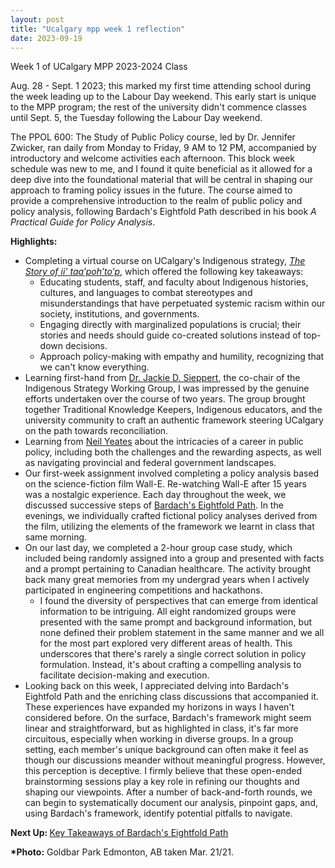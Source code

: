 ```yaml
---
layout: post
title: "Ucalgary mpp week 1 reflection"
date: 2023-09-19
---
```


<!-- wp:paragraph -->
<p>Week 1 of UCalgary MPP 2023-2024 Class</p>
<!-- /wp:paragraph -->

<!-- wp:paragraph -->
<p>Aug. 28 - Sept. 1 2023; this marked my first time attending school during the week leading up to the Labour Day weekend. This early start is unique to the MPP program; the rest of the university didn't commence classes until Sept. 5, the Tuesday following the Labour Day weekend.</p>
<!-- /wp:paragraph -->

<!-- wp:paragraph -->
<p>The PPOL 600: The Study of Public Policy course, led by Dr. Jennifer Zwicker, ran daily from Monday to Friday, 9 AM to 12 PM, accompanied by introductory and welcome activities each afternoon. This block week schedule was new to me, and I found it quite beneficial as it allowed for a deep dive into the foundational material that will be central in shaping our approach to framing policy issues in the future. The course aimed to provide a comprehensive introduction to the realm of public policy and policy analysis, following Bardach's Eightfold Path described in his book <em>A Practical Guide for Policy Analysis</em>.</p>
<!-- /wp:paragraph -->

<!-- wp:paragraph -->
<p><strong>Highlights:</strong></p>
<!-- /wp:paragraph -->

<!-- wp:list -->
<ul><!-- wp:list-item -->
<li>Completing a virtual course on UCalgary's Indigenous strategy, <em><a rel="noreferrer noopener" href="https://www.youtube.com/watch?v=RG6hI5bTJq8&amp;list=PLQYTr0P7HNUGaCN8ozVCzpspmb_YgxUYw" target="_blank">The Story of ii’ taa’poh’to’p</a></em>, which offered the following key takeaways:<!-- wp:list -->
<ul><!-- wp:list-item -->
<li>Educating students, staff, and faculty about Indigenous histories, cultures, and languages to combat stereotypes and misunderstandings that have perpetuated systemic racism within our society, institutions, and governments.</li>
<!-- /wp:list-item -->

<!-- wp:list-item -->
<li>Engaging directly with marginalized populations is crucial; their stories and needs should guide co-created solutions instead of top-down decisions.&nbsp;</li>
<!-- /wp:list-item -->

<!-- wp:list-item -->
<li>Approach policy-making with empathy and humility, recognizing that we can't know everything.</li>
<!-- /wp:list-item --></ul>
<!-- /wp:list --></li>
<!-- /wp:list-item -->

<!-- wp:list-item -->
<li>Learning first-hand from <a rel="noreferrer noopener" href="https://www.ucalgary.ca/convocation/fall-2018/jackie-d-sieppert" target="_blank">Dr. Jackie D. Sieppert</a>, the co-chair of the Indigenous Strategy Working Group, I was impressed by the genuine efforts undertaken over the course of two years. The group brought together Traditional Knowledge Keepers, Indigenous educators, and the university community to craft an authentic framework steering UCalgary on the path towards reconciliation.</li>
<!-- /wp:list-item -->

<!-- wp:list-item -->
<li>Learning from <a rel="noreferrer noopener" href="https://www.canada.ca/en/immigration-refugees-citizenship/news/2017/06/biography_-_neilyeates.html" target="_blank">Neil Yeates</a> about the intricacies of a career in public policy, including both the challenges and the rewarding aspects, as well as navigating provincial and federal government landscapes.</li>
<!-- /wp:list-item -->

<!-- wp:list-item -->
<li>Our first-week assignment involved completing a policy analysis based on the science-fiction film Wall-E. Re-watching Wall-E after 15 years was a nostalgic experience. Each day throughout the week, we discussed successive steps of <a href="https://ahmedelmeligy.com/2023/09/19/bardachs-eightfold-path-key-takeaways/" target="_blank" rel="noreferrer noopener">Bardach's Eightfold Path</a>. In the evenings, we individually crafted fictional policy analyses derived from the film, utilizing the elements of the framework we learnt in class that same morning.</li>
<!-- /wp:list-item -->

<!-- wp:list-item -->
<li>On our last day, we completed a 2-hour group case study, which included being randomly assigned into a group and presented with facts and a prompt pertaining to Canadian healthcare. The activity brought back many great memories from my undergrad years when I actively participated in engineering competitions and hackathons. <!-- wp:list -->
<ul><!-- wp:list-item -->
<li>I found the diversity of perspectives that can emerge from identical information to be intriguing. All eight randomized groups were presented with the same prompt and background information, but none defined their problem statement in the same manner and we all for the most part explored very different areas of health. This underscores that there's rarely a single correct solution in policy formulation. Instead, it's about crafting a compelling analysis to facilitate decision-making and execution. </li>
<!-- /wp:list-item --></ul>
<!-- /wp:list --></li>
<!-- /wp:list-item -->

<!-- wp:list-item -->
<li>Looking back on this week, I appreciated delving into Bardach's Eightfold Path and the enriching class discussions that accompanied it. These experiences have expanded my horizons in ways I haven't considered before. On the surface, Bardach's framework might seem linear and straightforward, but as highlighted in class, it's far more circuitous, especially when working in diverse groups. In a group setting, each member's unique background can often make it feel as though our discussions meander without meaningful progress. However, this perception is deceptive. I firmly believe that these open-ended brainstorming sessions play a key role in refining our thoughts and shaping our viewpoints. After a number of back-and-forth rounds, we can begin to systematically document our analysis, pinpoint gaps, and, using Bardach's framework, identify potential pitfalls to navigate. </li>
<!-- /wp:list-item --></ul>
<!-- /wp:list -->

<!-- wp:paragraph -->
<p><strong>Next Up: </strong><a rel="noreferrer noopener" href="https://ahmedelmeligy.com/2023/09/19/bardachs-eightfold-path-key-takeaways/" target="_blank">Key Takeaways of Bardach's Eightfold Path</a></p>
<!-- /wp:paragraph -->

<!-- wp:paragraph -->
<p><strong>*Photo:</strong> Goldbar Park Edmonton, AB taken Mar. 21/21.</p>
<!-- /wp:paragraph -->